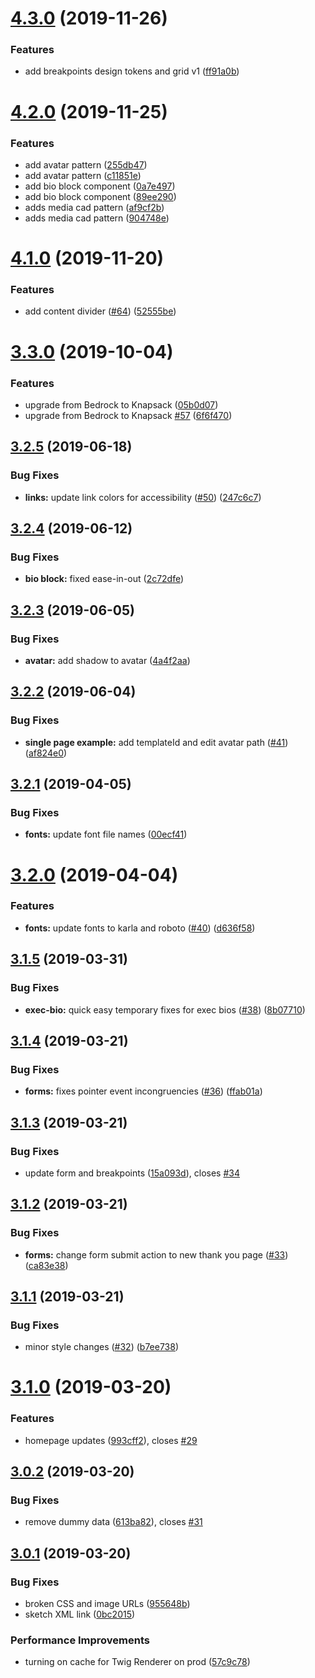 # [4.3.0](https://github.com/basaltinc/crux/compare/v4.2.0...v4.3.0) (2019-11-26)


### Features

* add breakpoints design tokens and grid v1 ([ff91a0b](https://github.com/basaltinc/crux/commit/ff91a0bb77f2fb47129c74617777808610d2f688))

# [4.2.0](https://github.com/basaltinc/crux/compare/v4.1.0...v4.2.0) (2019-11-25)


### Features

* add avatar pattern ([255db47](https://github.com/basaltinc/crux/commit/255db475a0efdce4ef305c1729bce92cf9a7537a))
* add avatar pattern ([c11851e](https://github.com/basaltinc/crux/commit/c11851e4065851ae9144e395e269c8debc16d7d6))
* add bio block component ([0a7e497](https://github.com/basaltinc/crux/commit/0a7e49774695f91dda84d50a9de93a22ae92c162))
* add bio block component ([89ee290](https://github.com/basaltinc/crux/commit/89ee290427eed779f478546fa405b7f877372bbb))
* adds media cad pattern ([af9cf2b](https://github.com/basaltinc/crux/commit/af9cf2b483a090e77546083eb48513de97a34f0c))
* adds media cad pattern ([904748e](https://github.com/basaltinc/crux/commit/904748e3e17812692bd1eb794d20f50427e60b3d))

# [4.1.0](https://github.com/basaltinc/crux/compare/v4.0.0...v4.1.0) (2019-11-20)


### Features

* add content divider ([#64](https://github.com/basaltinc/crux/issues/64)) ([52555be](https://github.com/basaltinc/crux/commit/52555be53f034489cf71cf725d458328ad71dd1d))

# [3.3.0](https://github.com/basaltinc/crux/compare/v3.2.5...v3.3.0) (2019-10-04)


### Features

* upgrade from Bedrock to Knapsack ([05b0d07](https://github.com/basaltinc/crux/commit/05b0d07))
* upgrade from Bedrock to Knapsack [#57](https://github.com/basaltinc/crux/issues/57) ([6f6f470](https://github.com/basaltinc/crux/commit/6f6f470))

## [3.2.5](https://github.com/basaltinc/crux/compare/v3.2.4...v3.2.5) (2019-06-18)


### Bug Fixes

* **links:** update link colors for accessibility ([#50](https://github.com/basaltinc/crux/issues/50)) ([247c6c7](https://github.com/basaltinc/crux/commit/247c6c7))

## [3.2.4](https://github.com/basaltinc/crux/compare/v3.2.3...v3.2.4) (2019-06-12)


### Bug Fixes

* **bio block:** fixed ease-in-out ([2c72dfe](https://github.com/basaltinc/crux/commit/2c72dfe))

## [3.2.3](https://github.com/basaltinc/crux/compare/v3.2.2...v3.2.3) (2019-06-05)


### Bug Fixes

* **avatar:** add shadow to avatar ([4a4f2aa](https://github.com/basaltinc/crux/commit/4a4f2aa))

## [3.2.2](https://github.com/basaltinc/crux/compare/v3.2.1...v3.2.2) (2019-06-04)


### Bug Fixes

* **single page example:** add templateId and edit avatar path ([#41](https://github.com/basaltinc/crux/issues/41)) ([af824e0](https://github.com/basaltinc/crux/commit/af824e0))

## [3.2.1](https://github.com/basaltinc/crux/compare/v3.2.0...v3.2.1) (2019-04-05)


### Bug Fixes

* **fonts:** update font file names ([00ecf41](https://github.com/basaltinc/crux/commit/00ecf41))

# [3.2.0](https://github.com/basaltinc/crux/compare/v3.1.5...v3.2.0) (2019-04-04)


### Features

* **fonts:** update fonts to karla and roboto ([#40](https://github.com/basaltinc/crux/issues/40)) ([d636f58](https://github.com/basaltinc/crux/commit/d636f58))

## [3.1.5](https://github.com/basaltinc/crux/compare/v3.1.4...v3.1.5) (2019-03-31)


### Bug Fixes

* **exec-bio:** quick easy temporary fixes for exec bios ([#38](https://github.com/basaltinc/crux/issues/38)) ([8b07710](https://github.com/basaltinc/crux/commit/8b07710))

## [3.1.4](https://github.com/basaltinc/crux/compare/v3.1.3...v3.1.4) (2019-03-21)


### Bug Fixes

* **forms:** fixes pointer event incongruencies ([#36](https://github.com/basaltinc/crux/issues/36)) ([ffab01a](https://github.com/basaltinc/crux/commit/ffab01a))

## [3.1.3](https://github.com/basaltinc/crux/compare/v3.1.2...v3.1.3) (2019-03-21)


### Bug Fixes

* update form and breakpoints ([15a093d](https://github.com/basaltinc/crux/commit/15a093d)), closes [#34](https://github.com/basaltinc/crux/issues/34)

## [3.1.2](https://github.com/basaltinc/crux/compare/v3.1.1...v3.1.2) (2019-03-21)


### Bug Fixes

* **forms:** change form submit action to new thank you page ([#33](https://github.com/basaltinc/crux/issues/33)) ([ca83e38](https://github.com/basaltinc/crux/commit/ca83e38))

## [3.1.1](https://github.com/basaltinc/crux/compare/v3.1.0...v3.1.1) (2019-03-21)


### Bug Fixes

* minor style changes ([#32](https://github.com/basaltinc/crux/issues/32)) ([b7ee738](https://github.com/basaltinc/crux/commit/b7ee738))

# [3.1.0](https://github.com/basaltinc/crux/compare/v3.0.2...v3.1.0) (2019-03-20)


### Features

* homepage updates ([993cff2](https://github.com/basaltinc/crux/commit/993cff2)), closes [#29](https://github.com/basaltinc/crux/issues/29)

## [3.0.2](https://github.com/basaltinc/crux/compare/v3.0.1...v3.0.2) (2019-03-20)


### Bug Fixes

* remove dummy data ([613ba82](https://github.com/basaltinc/crux/commit/613ba82)), closes [#31](https://github.com/basaltinc/crux/issues/31)

## [3.0.1](https://github.com/basaltinc/crux/compare/v3.0.0...v3.0.1) (2019-03-20)


### Bug Fixes

* broken CSS and image URLs ([955648b](https://github.com/basaltinc/crux/commit/955648b))
* sketch XML link ([0bc2015](https://github.com/basaltinc/crux/commit/0bc2015))


### Performance Improvements

* turning on cache for Twig Renderer on prod ([57c9c78](https://github.com/basaltinc/crux/commit/57c9c78))
